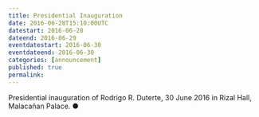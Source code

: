 ```yaml
---
title: Presidential Inauguration
date: 2016-06-28T15:10:00UTC
datestart: 2016-06-28
dateend: 2016-06-29
eventdatestart: 2016-06-30
eventdateend: 2016-06-30
categories: [announcement]
published: true
permalink: 
---
```


Presidential inauguration of Rodrigo R. Duterte, 30 June 2016 in Rizal Hall, Malacañan Palace. &#x25cf;
